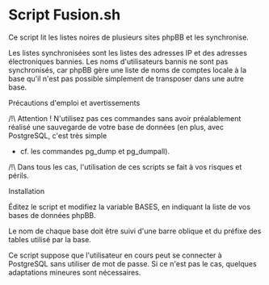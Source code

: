 Script Fusion.sh
================

Ce script lit les listes noires de plusieurs sites phpBB
et les synchronise.

Les listes synchronisées sont les listes des adresses IP
et des adresses électroniques bannies. Les noms
d'utilisateurs bannis ne sont pas synchronisés, car phpBB
gère une liste de noms de comptes locale à la base qu'il
n'est pas possible simplement de transposer dans une autre
base.


Précautions d'emploi et avertissements

/!\ Attention ! N'utilisez pas ces commandes sans avoir
préalablement réalisé une sauvegarde de votre base de
données (en plus, avec PostgreSQL, c'est très simple
- cf. les commandes pg_dump et pg_dumpall).

/!\ Dans tous les cas, l'utilisation de ces scripts se
fait à vos risques et périls.

Installation

Éditez le script et modifiez la variable BASES, en
indiquant la liste de vos bases de données phpBB.

Le nom de chaque base doit être suivi d'une barre oblique
et du préfixe des tables utilisé par la base.

Ce script suppose que l'utilisateur en cours peut se
connecter à PostgreSQL sans utiliser de mot de passe. 
Si ce n'est pas le cas, quelques adaptations mineures
sont nécessaires. 

